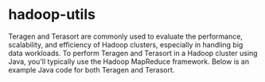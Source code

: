 # hadoop-utils
Teragen and Terasort are commonly used to evaluate the performance, scalability, and efficiency of Hadoop clusters, especially in handling big data workloads. To perform Teragen and Terasort in a Hadoop cluster using Java, you'll typically use the Hadoop MapReduce framework. Below is an example Java code for both Teragen and Terasort.
